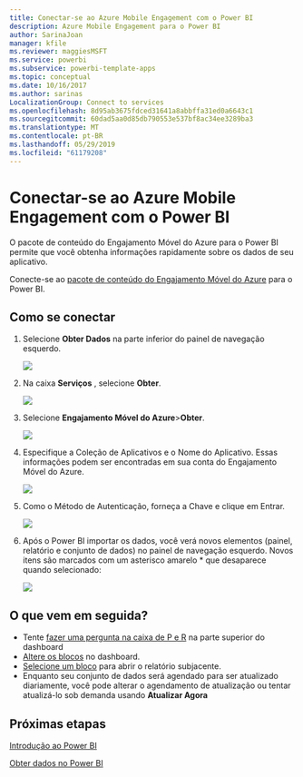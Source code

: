 ```yaml
---
title: Conectar-se ao Azure Mobile Engagement com o Power BI
description: Azure Mobile Engagement para o Power BI
author: SarinaJoan
manager: kfile
ms.reviewer: maggiesMSFT
ms.service: powerbi
ms.subservice: powerbi-template-apps
ms.topic: conceptual
ms.date: 10/16/2017
ms.author: sarinas
LocalizationGroup: Connect to services
ms.openlocfilehash: 8d95ab3675fdced31641a8abbffa31ed0a6643c1
ms.sourcegitcommit: 60dad5aa0d85db790553e537bf8ac34ee3289ba3
ms.translationtype: MT
ms.contentlocale: pt-BR
ms.lasthandoff: 05/29/2019
ms.locfileid: "61179208"
---
```

# <a name="connect-to-azure-mobile-engagement-with-power-bi"></a>Conectar-se ao Azure Mobile Engagement com o Power BI
O pacote de conteúdo do Engajamento Móvel do Azure para o Power BI permite que você obtenha informações rapidamente sobre os dados de seu aplicativo.

Conecte-se ao [pacote de conteúdo do Engajamento Móvel do Azure](https://app.powerbi.com/groups/me/getdata/services/azme) para o Power BI.

## <a name="how-to-connect"></a>Como se conectar
1. Selecione **Obter Dados** na parte inferior do painel de navegação esquerdo.
   
    ![](media/service-connect-to-azure-mobile/getdata.png)
2. Na caixa **Serviços** , selecione **Obter**.
   
    ![](media/service-connect-to-azure-mobile/services.png)
3. Selecione **Engajamento Móvel do Azure**\>**Obter**.
   
    ![](media/service-connect-to-azure-mobile/azme.png) 
4. Especifique a Coleção de Aplicativos e o Nome do Aplicativo. Essas informações podem ser encontradas em sua conta do Engajamento Móvel do Azure.
   
    ![](media/service-connect-to-azure-mobile/parameters.png) 
5. Como o Método de Autenticação, forneça a Chave e clique em Entrar.
   
    ![](media/service-connect-to-azure-mobile/creds.png)
6. Após o Power BI importar os dados, você verá novos elementos (painel, relatório e conjunto de dados) no painel de navegação esquerdo. Novos itens são marcados com um asterisco amarelo \* que desaparece quando selecionado:
   
    ![](media/service-connect-to-azure-mobile/dashboard.png)

## <a name="what-now"></a>O que vem em seguida?

* Tente [fazer uma pergunta na caixa de P e R](consumer/end-user-q-and-a.md) na parte superior do dashboard
* [Altere os blocos](service-dashboard-edit-tile.md) no dashboard.
* [Selecione um bloco](consumer/end-user-tiles.md) para abrir o relatório subjacente.
* Enquanto seu conjunto de dados será agendado para ser atualizado diariamente, você pode alterar o agendamento de atualização ou tentar atualizá-lo sob demanda usando **Atualizar Agora**

## <a name="next-steps"></a>Próximas etapas
[Introdução ao Power BI](service-get-started.md)

[Obter dados no Power BI](service-get-data.md)


